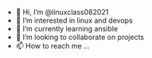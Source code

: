 - 👋 Hi, I’m @linuxclass082021
- 👀 I’m interested in linux and devops
- 🌱 I’m currently learning ansible
- 💞️ I’m looking to collaborate on projects
- 📫 How to reach me ...

<!---
linuxclass082021/linuxclass082021 is a ✨ special ✨ repository because its `README.md` (this file) appears on your GitHub profile.
You can click the Preview link to take a look at your changes.
--->
